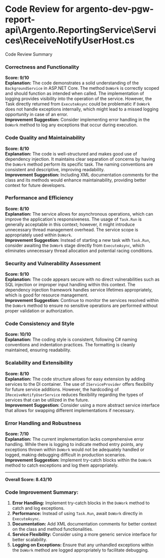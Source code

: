 # Code Review for argento-dev-pgw-report-api\Argento.ReportingService\Services\ReceiveNotifyUserHost.cs

Code Review Summary

### Correctness and Functionality
**Score: 9/10**  
**Explanation:** The code demonstrates a solid understanding of the `BackgroundService` in ASP.NET Core. The method `DoWork` is correctly scoped and should function as intended when called. The implementation of logging provides visibility into the operation of the service. However, the Task directly returned from `ExecuteAsync` could be problematic if `DoWork` does not handle exceptions internally, which might lead to a missed logging opportunity in case of an error.  
**Improvement Suggestion:** Consider implementing error handling in the `DoWork` method to log any exceptions that occur during execution.

### Code Quality and Maintainability
**Score: 8/10**  
**Explanation:** The code is well-structured and makes good use of dependency injection. It maintains clear separation of concerns by having the `DoWork` method perform its specific task. The naming conventions are consistent and descriptive, improving readability.  
**Improvement Suggestion:** Including XML documentation comments for the class and its methods would enhance maintainability, providing better context for future developers.

### Performance and Efficiency
**Score: 8/10**  
**Explanation:** The service allows for asynchronous operations, which can improve the application's responsiveness. The usage of `Task.Run` is generally acceptable in this context; however, it might introduce unnecessary thread management overhead. The service scope is appropriately used within `DoWork`.  
**Improvement Suggestion:** Instead of starting a new task with `Task.Run`, consider awaiting the `DoWork` stage directly from `ExecuteAsync`, which eliminates unnecessary thread allocation and potential racing conditions.

### Security and Vulnerability Assessment
**Score: 9/10**  
**Explanation:** The code appears secure with no direct vulnerabilities such as SQL injection or improper input handling within this context. The dependency injection framework handles service lifetimes appropriately, which is good for resource management.  
**Improvement Suggestion:** Continue to monitor the services resolved within the `DoWork` method to ensure no sensitive operations are performed without proper validation or authorization.

### Code Consistency and Style
**Score: 10/10**  
**Explanation:** The coding style is consistent, following C# naming conventions and indentation practices. The formatting is cleanly maintained, ensuring readability.   

### Scalability and Extensibility
**Score: 8/10**  
**Explanation:** The code structure allows for easy extension by adding services to the DI container. The use of `IServiceProvider` offers flexibility for future service additions. However, the hardcoding of `IReceiveNotifyUserService` reduces flexibility regarding the types of services that can be utilized in the future.  
**Improvement Suggestion:** Consider using a more abstract service interface that allows for swapping different implementations if necessary.

### Error Handling and Robustness
**Score: 7/10**  
**Explanation:** The current implementation lacks comprehensive error handling. While there is logging to indicate method entry points, any exceptions thrown within `DoWork` would not be adequately handled or logged, making debugging difficult in production scenarios.  
**Improvement Suggestion:** Implement try-catch blocks within the `DoWork` method to catch exceptions and log them appropriately.

________________________________________
**Overall Score: 8.43/10**

### Code Improvement Summary:
1. **Error Handling:** Implement try-catch blocks in the `DoWork` method to catch and log exceptions.
2. **Performance:** Instead of using `Task.Run`, await `DoWork` directly in `ExecuteAsync`.
3. **Documentation:** Add XML documentation comments for better context on the class and method functionalities.
4. **Service Flexibility:** Consider using a more generic service interface for better scalability.
5. **Logging on Exceptions:** Ensure that any unhandled exceptions within the `DoWork` method are logged appropriately to facilitate debugging.